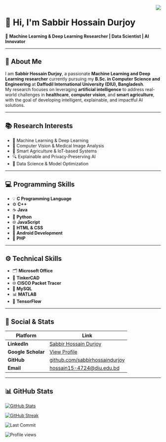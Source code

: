 <img align="right" src="https://visitor-badge.laobi.icu/badge?page_id=esabbir-hossain-durjoy.visitor-badge"/>

# 👋 Hi, I'm Sabbir Hossain Durjoy  
🎯 **Machine Learning & Deep Learning Researcher | Data Scientist | AI Innovator**

---

## 🧠 About Me

I am **Sabbir Hossain Durjoy**, a passionate **Machine Learning and Deep Learning researcher** currently pursuing my **B.Sc. in Computer Science and Engineering** at **Daffodil International University (DIU), Bangladesh**.  
My research focuses on leveraging **artificial intelligence** to address real-world challenges in **healthcare**, **computer vision**, and **smart agriculture**, with the goal of developing intelligent, explainable, and impactful AI solutions.

---

## 📚 Research Interests  
- 🧠 Machine Learning & Deep Learning  
- 🧩 Computer Vision & Medical Image Analysis  
- 🌾 Smart Agriculture & IoT-based Systems  
- 🔍 Explainable and Privacy-Preserving AI  
- 🧮 Data Science & Model Optimization  

---

## 💻 Programming Skills  
- 💡 **C Programming Language**  
- ⚙️ **C++**  
- ☕ **Java**  
- 🐍 **Python**  
- 🌐 **JavaScript**  
- 🎨 **HTML & CSS**  
- 🤖 **Android Development**  
- 🧱 **PHP**  

---

## ⚙️ Technical Skills  
- 🗂️ **Microsoft Office**  
- 🔌 **TinkerCAD**  
- 🌐 **CISCO Packet Tracer**  
- 🧮 **MySQL**  
- 📊 **MATLAB**  
- 🔢 **TensorFlow**  

---

## 🔗 Social & Stats

| Platform | Link |
|---|---|
| **LinkedIn** | [Sabbir Hossain Durjoy](https://www.linkedin.com/in/sabbir-hossain-durjoy-9732aa379/) |
| **Google Scholar** | [View Profile](https://scholar.google.com/citations?user=kutVEGUAAAAJ&hl=en) |
| **GitHub** | [github.com/sabbirhossaindurjoy](https://github.com/sabbirhossaindurjoy) |
| **Email** | hossain15-4724@diu.edu.bd |

---

## 📊 GitHub Stats

<!-- GitHub Readme Stats Card -->
[![GitHub Stats](https://github-readme-stats.vercel.app/api?username=sabbir-hossain-durjoy&show_icons=true&theme=dracula)](https://github.com/sabbir-hossain-durjoy)

<!-- GitHub Streak / Contribution Calendar -->
[![GitHub Streak](https://streak-stats.demolab.com?user=sabbir-hossain-durjoy&theme=dark&border_radius=4.5)](https://git.io/streak-stats)

<!-- Last Commit Badge -->
![Last Commit](https://img.shields.io/github/last-commit/sabbir-hossain-durjoy/REPO_NAME?style=flat)

<!-- Profile Views / Visitor Count -->
![Profile views](https://komarev.com/ghpvc/?username=sabbir-hossain-durjoy&label=Profile%20views&color=0e75b6&style=flat)

